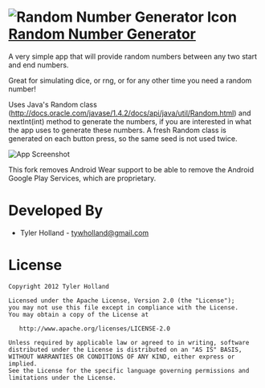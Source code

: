 ![Random Number Generator Icon][2]
[Random Number Generator][1]
=================

A very simple app that will provide random numbers between any two start and end numbers.

Great for simulating dice, or rng, or for any other time you need a random number!

Uses Java's Random class (http://docs.oracle.com/javase/1.4.2/docs/api/java/util/Random.html) and nextInt(int) method to generate the numbers, if you are interested in what the app uses to generate these numbers. A fresh Random class is generated on each button press, so the same seed is not used twice.

![App Screenshot][3]

This fork removes Android Wear support to be able to remove the Android Google Play Services, which are proprietary.


Developed By
============

* Tyler Holland - <tywholland@gmail.com>



License
=======

    Copyright 2012 Tyler Holland

    Licensed under the Apache License, Version 2.0 (the "License");
    you may not use this file except in compliance with the License.
    You may obtain a copy of the License at

       http://www.apache.org/licenses/LICENSE-2.0

    Unless required by applicable law or agreed to in writing, software
    distributed under the License is distributed on an "AS IS" BASIS,
    WITHOUT WARRANTIES OR CONDITIONS OF ANY KIND, either express or implied.
    See the License for the specific language governing permissions and
    limitations under the License.





 [1]: https://play.google.com/store/apps/details?id=com.tywholland.rng
 [2]: https://lh4.ggpht.com/Zm9dCWU6H4uyTMPnnuO5sdI6i9I1yBY73QmkWKP9A4CI3gUhJMLvsxlVSRv009DzjTTq=w124
 [3]: https://lh6.ggpht.com/8-h1Cb3yKDd5ZTLwkhsuACVA2uo5lNxZxkYn4lZ5DJEgwX4jrqwhuE-AU2dJzHNGYwU